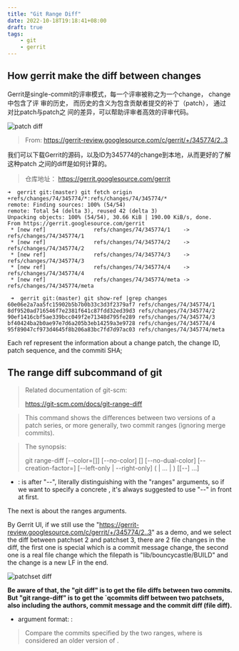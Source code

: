 ```yaml
---
title: "Git Range Diff"
date: 2022-10-18T19:18:41+08:00
draft: true
tags:
    - git
    - gerrit
---
```


## How gerrit make the diff between changes

Gerrit是single-commit的评审模式，每一个评审被称之为一个change， change中包含了评
审的历史， 而历史的含义为包含贡献者提交的补丁（patch）， 通过对比patch与patch之
间的差异，可以帮助评审者高效的评审代码。

![patch diff](https://intranetproxy.alipay.com/skylark/lark/0/2022/png/2601/1666092237575-fd335b8a-c8dc-4d78-a2f1-e024a8cce0a4.png?x-oss-process=image%2Fresize%2Cw_1875%2Climit_0 "patch diff")

> From: https://gerrit-review.googlesource.com/c/gerrit/+/345774/2..3

我们可以下载Gerrit的源码，以及ID为345774的change到本地，从而更好的了解这种patch
之间的diff是如何计算的。

> 仓库地址： https://gerrit.googlesource.com/gerrit

```shell
➜  gerrit git:(master) git fetch origin +refs/changes/74/345774/*:refs/changes/74/345774/*                                             
remote: Finding sources: 100% (54/54)
remote: Total 54 (delta 3), reused 42 (delta 3)
Unpacking objects: 100% (54/54), 30.66 KiB | 190.00 KiB/s, done.
From https://gerrit.googlesource.com/gerrit
 * [new ref]               refs/changes/74/345774/1    -> refs/changes/74/345774/1
 * [new ref]               refs/changes/74/345774/2    -> refs/changes/74/345774/2
 * [new ref]               refs/changes/74/345774/3    -> refs/changes/74/345774/3
 * [new ref]               refs/changes/74/345774/4    -> refs/changes/74/345774/4
 * [new ref]               refs/changes/74/345774/meta -> refs/changes/74/345774/meta

 ➜  gerrit git:(master) git show-ref |grep changes  
60e06e2a7aa5fc15902b5b7b0b33c3d3f2379af7 refs/changes/74/345774/1
8df9520ad716546f7e2381f641c87fdd32ed39d3 refs/changes/74/345774/2
90ef1416cbf5ae339bcc049f2e71348d795fe289 refs/changes/74/345774/3
bf40424ba2b0ae97e7d6a205b3eb14259a3e9728 refs/changes/74/345774/4
95f89047cf973d4645f8b206a83bc7fd7d97ac03 refs/changes/74/345774/meta
```

Each ref represent the information about a change patch, the change ID, patch
sequence, and the commiti SHA;

## The range diff subcommand of git

> Related documentation of git-scm:
> 
> https://git-scm.com/docs/git-range-diff

> This command shows the differences between two versions of a patch series, or
> more generally, two commit ranges (ignoring merge commits).

> The synopsis:
> 
> git range-diff [--color=[<when>]] [--no-color] [<diff-options>]
> 	[--no-dual-color] [--creation-factor=<factor>]
> 	[--left-only | --right-only]
> 	( <range1> <range2> | <rev1>...<rev2> | <base> <rev1> <rev2> )
> 	[[--] <path>…​]

* <path>: is after "--", literally distinguishing with the "ranges" arguments, so
  if we want to specify a concrete <path>, it's always suggested to use "--" in
  front at first.

The next is about the ranges arguments.

By Gerrit UI, if we still use the
"https://gerrit-review.googlesource.com/c/gerrit/+/345774/2..3" as a demo, and
we select the diff between patchset 2 and patchset 3, there are 2 file changes
in the diff, the first one is special which is a commit message change, the
second one is a real file change which the filepath is "lib/bouncycastle/BUILD"
and the change is a new LF in the end.

![patchset diff](https://intranetproxy.alipay.com/skylark/lark/0/2022/png/2601/1666172767109-007c8396-8560-4755-8f20-1932c699f93d.png?x-oss-process=image%2Fresize%2Cw_1875%2Climit_0 "patchset diff")

**Be aware of that, the "git diff" is to get the file diffs between two commits.
But "git range-diff" is to get the `qcommits diff between two patchsets, also
including the authors, commit message and the commit diff (file diff).**


* argument format: <range1> <range2>: 

> Compare the commits specified by the two ranges, where <range1> is considered
> an older version of <range2>.
